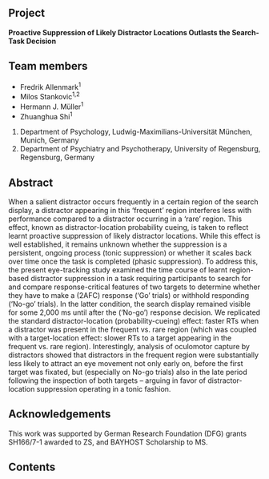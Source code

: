 ## Project

__Proactive Suppression of Likely Distractor Locations Outlasts the Search-Task Decision__

## Team members

* Fredrik Allenmark<sup>1</sup>
* Milos Stankovic<sup>1,2</sup>
* Hermann J. Müller<sup>1</sup>
* Zhuanghua Shi<sup>1</sup>

1. Department of Psychology, Ludwig-Maximilians-Universität München, Munich, Germany
2. Department of Psychiatry and Psychotherapy, University of Regensburg, Regensburg, Germany

## Abstract

When a salient distractor occurs frequently in a certain region of the search display, a distractor appearing in this ‘frequent’ region interferes less with performance compared to a distractor occurring in a ‘rare’ region. This effect, known as distractor-location probability cueing, is taken to reflect learnt proactive suppression of likely distractor locations. While this effect is well established, it remains unknown whether the suppression is a persistent, ongoing process (tonic suppression) or whether it scales back over time once the task is completed (phasic suppression). To address this, the present eye-tracking study examined the time course of learnt region-based distractor suppression in a task requiring participants to search for and compare response-critical features of two targets to determine whether they have to make a (2AFC) response (‘Go’ trials) or withhold responding (‘No-go’ trials). In the latter condition, the search display remained visible for some 2,000 ms until after the (‘No-go’) response decision. We replicated the standard distractor-location (probability-cueing) effect: faster RTs when a distractor was present in the frequent vs. rare region (which was coupled with a target-location effect: slower RTs to a target appearing in the frequent vs. rare region). Interestingly, analysis of oculomotor capture by distractors showed that distractors in the frequent region were substantially less likely to attract an eye movement not only early on, before the first target was fixated, but (especially on No-go trials) also in the late period following the inspection of both targets – arguing in favor of distractor-location suppression operating in a tonic fashion.

## Acknowledgements

This work was supported by German Research Foundation (DFG) grants SH166/7-1 awarded to ZS, and BAYHOST Scholarship to MS. 

## Contents


